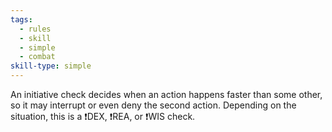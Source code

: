 ```yaml
---
tags:
  - rules
  - skill
  - simple
  - combat
skill-type: simple
---
```

An initiative check decides when an action happens faster than some other, so it may interrupt or even deny the second action. Depending on the situation, this is a ❗DEX, ❗REA, or ❗WIS check.